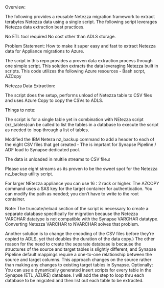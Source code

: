 Overview: 

The following provides a reusable Netezza migration framework to extract terabytes Netezza data using a single script. The following script leverages Netezza data extraction best practices.

No  ETL tool required 
No cost other than ADLS storage.

Problem Statement: How to make it super easy and fast to extract Netezza data for Appliance migrations to Azure. 

The script in this repo provides a proven data extraction process through one simple script.  This solution extracts the data leveraging Netezza built in scripts.  This code utilizes the following Azure resources - Bash scrpt, AZCopy 

Netezza Data Extraction:

The script does the setup, performs unload of Netezza table to CSV files and uses Azure Copy to copy the CSVs to ADLS.

Things to note:

The script is for a single table yet in combination with NEtezza script (nz_tables)can be called to list the tables in a database to execute the script as needed to loop through a list of tables.

Modified the IBM Neteza nz_backup command to add a header to each of the eight CSV files that get created - The is imprtant for Synapse Pipeline / ADF load to Synapse dedicated pool. 

The data is unloaded in multile streams to CSV file.s  

Please use eight streams as its proven to be the sweet spot for the Netezza nz_backup utility script. 

For larger NEtezza appliance you can use 16 : 2 rack or higher. 
The AZCOPY command uses a SAS key for the target container for authentication. You can modify the path as needed; you don’t have to write to the root container.

Note: 
The truncate/reload section of the script is necessary to create a separate database specifically for migration because the Netezza VARCHAR datatype is not compatible with the Synapse VARCHAR datatype.  Converting Netezza VARCHAR to NVARCHAR solves that problem. 

Another solution is to change the encoding of the CSV files before they’re copied to ADLS, yet that doubles the duration of the data copy.) The other reason for the need to create the separate database is because the structures of the source and target tables is slightly different, and Synapse Pipeline default mappings require a one-to-one relationship between the source and target columns. This approach changes on the source rather than making any changes to existing target tables in Synapse.
Optionally: You can use a dynamically generated insert scripts for every table in the Synapse (ETL_AZURE) database. I will add the step to loop thru each database to be migrated and then list out each table to be extracted.



